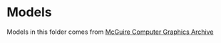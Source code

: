 # Models

Models in this folder comes from [McGuire Computer Graphics Archive](https://casual-effects.com/data/)